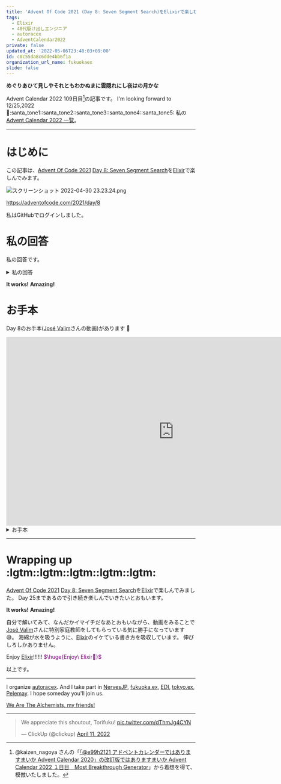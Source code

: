 ```yaml
---
title: 'Advent Of Code 2021 (Day 8: Seven Segment Search)をElixirで楽しむ'
tags:
  - Elixir
  - 40代駆け出しエンジニア
  - autoracex
  - AdventCalendar2022
private: false
updated_at: '2022-05-06T23:48:03+09:00'
id: c0c55da8c6dde4bb6f1a
organization_url_name: fukuokaex
slide: false
---
```


**めぐりあひて見しやそれともわかぬまに雲隠れにし夜はの月かな**

Advent Calendar 2022 109日目[^1]の記事です。
I'm looking forward to 12/25,2022 :santa::santa_tone1::santa_tone2::santa_tone3::santa_tone4::santa_tone5:
私の[Advent Calendar 2022 一覧](https://docs.google.com/spreadsheets/d/1HQvFjagQLRPjOYAjDVzWp9S4b8dKixxvvaz_TtbZWto/edit#gid=1723448955)。

[^1]: @kaizen_nagoya さんの「[「@e99h2121 アドベントカレンダーではありますまいか Advent Calendar 2020」の改訂版ではありますまいか Advent Calendar 2022 １日目　Most Breakthrough Generator](https://qiita.com/kaizen_nagoya/items/49ebebee3a0377f3b59b)」から着想を得て、模倣いたしました。 

---



# はじめに

この記事は、[Advent Of Code 2021](https://adventofcode.com/2021) [Day 8: Seven Segment Search](https://adventofcode.com/2021/day/8)を[Elixir](https://elixir-lang.org/)で楽しんでみます。


![スクリーンショット 2022-04-30 23.23.24.png](https://qiita-image-store.s3.ap-northeast-1.amazonaws.com/0/131808/a60b49b6-0589-66aa-8ad2-dc00d29e11cd.png)




https://adventofcode.com/2021/day/8


私はGitHubでログインしました。

# 私の回答

私の回答です。


<details><summary>私の回答</summary>

```elixir
input = """
be cfbegad cbdgef fgaecd cgeb fdcge agebfd fecdb fabcd edb | fdgacbe cefdb cefbgd gcbe
edbfga begcd cbg gc gcadebf fbgde acbgfd abcde gfcbed gfec | fcgedb cgb dgebacf gc
fgaebd cg bdaec gdafb agbcfd gdcbef bgcad gfac gcb cdgabef | cg cg fdcagb cbg
fbegcd cbd adcefb dageb afcb bc aefdc ecdab fgdeca fcdbega | efabcd cedba gadfec cb
aecbfdg fbg gf bafeg dbefa fcge gcbea fcaegb dgceab fcbdga | gecf egdcabf bgf bfgea
fgeab ca afcebg bdacfeg cfaedg gcfdb baec bfadeg bafgc acf | gebdcfa ecba ca fadegcb
dbcfg fgd bdegcaf fgec aegbdf ecdfab fbedc dacgb gdcebf gf | cefg dcbef fcge gbcadfe
bdfegc cbegaf gecbf dfcage bdacg ed bedf ced adcbefg gebcd | ed bcgafe cdgba cbgef
egadfb cdbfeg cegd fecab cgb gbdefca cg fgcdab egfdb bfceg | gbdfcae bgc cg cgb
gcafb gcf dcaebfg ecagb gf abcdeg gaef cafbge fdbac fegbdc | fgae cfgab fg bagce
"""
```

## Part 1

```elixir
input
|> String.split("\n", trim: true)
|> Enum.reduce([], fn s, acc ->
  [_left, right] = s
  |> String.split("|")
  |> Enum.map(& String.split(&1, " ", trim: true) |> Enum.map(fn s -> String.length(s) end))

  [right | acc]
end)
|> List.flatten
|> Enum.filter(& &1 == 2 or &1 == 4 or &1 == 3 or &1 == 7)
|> Enum.count
```

## Part 2

```elixir
defmodule Recursion do
  def recur(row) do
    recur(row, %{})
  end
  
  defp recur({[], right}, map) do
    IO.inspect map
    reversed_map = map
      |> Enum.to_list()
      |> Enum.map(fn {k, v} -> {v, k} end)
      |> Map.new()
    
    [a, b, c, d] = right |> Enum.map(& reversed_map[&1])
    1000 * a + 100 * b + 10 * c + d
  end
  
  defp recur({[head | tail], right}, map) do
    do_recur({tail, right}, head, Enum.count(head), map)
  end
  
  defp do_recur({tail, right}, head, 2, map) do
    recur({tail, right}, Map.merge(map, %{1 => head}))
  end
  
  defp do_recur({tail, right}, head, 4, map) do
    recur({tail, right}, Map.merge(map, %{4 => head}))
  end
  
  defp do_recur({tail, right}, head, 3, map) do
    recur({tail, right}, Map.merge(map, %{7 => head}))
  end
  
  defp do_recur({tail, right}, head, 7, map) do
    recur({tail, right}, Map.merge(map, %{8 => head}))
  end
  
  defp do_recur({tail, right}, head, 5, map) do
    cond do
      map[1] && MapSet.subset?(map[1], head) -> recur({tail, right}, Map.merge(map, %{3 => head}))
      map[3] && map[9] && MapSet.subset?(head, map[9]) -> recur({tail, right}, Map.merge(map, %{5 => head}))
      map[3] && map[9] && !MapSet.subset?(head, map[9]) -> recur({tail, right}, Map.merge(map, %{2 => head}))
      true -> recur({tail ++ [head], right}, map)
    end
  end
  
  defp do_recur({tail, right}, head, 6, map) do
    cond do
      map[4] && MapSet.subset?(map[4], head) -> recur({tail, right}, Map.merge(map, %{9 => head}))
      map[9] && map[5] && MapSet.subset?(map[5], head) -> recur({tail, right}, Map.merge(map, %{6 => head}))
      map[9] && map[5] && !MapSet.subset?(map[5], head) -> recur({tail, right}, Map.merge(map, %{0 => head}))
      true -> recur({tail ++ [head], right}, map)
    end
  end
end


input |> String.split("\n", trim: true) |> Enum.reduce([], fn s, acc ->
  [left, right] = s
  |> String.split("|")
  |> Enum.map(& String.split(&1, " ", trim: true) |> Enum.map(fn s -> String.codepoints(s) |> MapSet.new() end))

  [{left, right} | acc]
end)
|> Enum.map(&Recursion.recur/1)
|> Enum.sum
```


</details>

**It works!**
**Amazing!**



# お手本

Day 8のお手本([José Valim](https://twitter.com/josevalim)さんの動画)があります :rocket:

<iframe width="891" height="501" src="https://www.youtube.com/embed/GWmGp5V11mk?list=PLNP8vc86_-SOV1ZEvX_q9BLYWL586zWnF" title="YouTube video player" frameborder="0" allow="accelerometer; autoplay; clipboard-write; encrypted-media; gyroscope; picture-in-picture" allowfullscreen></iframe>

<details><summary>お手本</summary>

```elixir
input = """
be cfbegad cbdgef fgaecd cgeb fdcge agebfd fecdb fabcd edb | fdgacbe cefdb cefbgd gcbe
edbfga begcd cbg gc gcadebf fbgde acbgfd abcde gfcbed gfec | fcgedb cgb dgebacf gc
fgaebd cg bdaec gdafb agbcfd gdcbef bgcad gfac gcb cdgabef | cg cg fdcagb cbg
fbegcd cbd adcefb dageb afcb bc aefdc ecdab fgdeca fcdbega | efabcd cedba gadfec cb
aecbfdg fbg gf bafeg dbefa fcge gcbea fcaegb dgceab fcbdga | gecf egdcabf bgf bfgea
fgeab ca afcebg bdacfeg cfaedg gcfdb baec bfadeg bafgc acf | gebdcfa ecba ca fadegcb
dbcfg fgd bdegcaf fgec aegbdf ecdfab fbedc dacgb gdcebf gf | cefg dcbef fcge gbcadfe
bdfegc cbegaf gecbf dfcage bdacg ed bedf ced adcbefg gebcd | ed bcgafe cdgba cbgef
egadfb cdbfeg cegd fecab cgb gbdefca cg fgcdab egfdb bfceg | gbdfcae bgc cg cgb
gcafb gcf dcaebfg ecagb gf abcdeg gaef cafbge fdbac fegbdc | fgae cfgab fg bagce
"""
```

# Part 1

```elixir
parsed =
  input
  |> String.split([" |\n", " | ", "\n"], trim: true) 
  |> Enum.chunk_every(2) 
  |> Enum.map(fn [input, output] -> 
    {String.split(input), String.split(output)}
  end)

parsed
|> Enum.map(fn {_input, output} -> 
  Enum.count(output, &byte_size(&1) in [2, 7, 3, 4])
end)
|> Enum.sum()
```

## Part 2

```elixir
parsed =
  input
  |> String.split([" |\n", " | ", "\n"], trim: true) 
  |> Enum.chunk_every(2) 
  |> Enum.map(fn [input, output] -> 
    {input |> String.split() |> Enum.group_by(&byte_size/1, &String.to_charlist/1),
     output |> String.split() |> Enum.map(&String.to_charlist/1)}
  end)

Enum.map(parsed, fn {input, output} ->
  %{
    2 => [one],
    3 => [seven],
    4 => [four],
    5 => two_three_five,
    6 => zero_six_nine,
    7 => [eight]
  } = input

  [nine] = Enum.filter(zero_six_nine, &match?([], four -- &1))
  [zero] = Enum.filter(zero_six_nine, &match?([], seven -- &1)) -- [nine]
  [six] = Enum.filter(zero_six_nine, &match?([_], seven -- &1))

  [three] = Enum.filter(two_three_five, &match?([], seven -- &1))
  [five] = Enum.filter(two_three_five, &match?([_], six -- &1))
  [two] = two_three_five -- [three, five]

  numbers = %{
    Enum.sort(zero) => 0,
    Enum.sort(one) => 1,
    Enum.sort(two) => 2,
    Enum.sort(three) => 3,
    Enum.sort(four) => 4,
    Enum.sort(five) => 5,
    Enum.sort(six) => 6,
    Enum.sort(seven) => 7,
    Enum.sort(eight) => 8,
    Enum.sort(nine) => 9,
  }

  [d1, d2, d3, d4] = output

  numbers[Enum.sort(d1)] * 1000 + numbers[Enum.sort(d2)] * 100 +
    numbers[Enum.sort(d3)] * 10 + numbers[Enum.sort(d4)]
end)
|> Enum.sum()
```

**美しい！　短い！**

</details>

---

# Wrapping up :lgtm::lgtm::lgtm::lgtm::lgtm:

[Advent Of Code 2021](https://adventofcode.com/2021) [Day 8: Seven Segment Search](https://adventofcode.com/2021/day/8)を[Elixir](https://elixir-lang.org/)で楽しんでみました。
Day 25まであるので引き続き楽しんでいきたいとおもいます。

**It works!**
**Amazing!**

自分で解いてみて、なんだかイマイチだなあとおもいながら、動画をみることで[José Valim](https://twitter.com/josevalim)さんに特別家庭教師をしてもらっている気に勝手になっています :sweat_smile:。
海綿が水を吸うように、[Elixir](https://elixir-lang.org/)のイケている書き方を吸収しています。
伸びしろしかありません。

Enjoy [Elixir](https://elixir-lang.org/):bangbang::bangbang::bangbang:
<font color="purple">$\huge{Enjoy\ Elixir🚀}$</font>



以上です。





---



I organize [autoracex](https://autoracex.connpass.com/).
And I take part in [NervesJP](https://nerves-jp.connpass.com/), [fukuoka.ex](https://fukuokaex.connpass.com/), [EDI](https://fukuokaex.connpass.com/), [tokyo.ex](https://beam-lang.connpass.com/), [Pelemay](https://pelemay.connpass.com/).
I hope someday you'll join us.

[We Are The Alchemists, my friends!](https://www.youtube.com/watch?v=04854XqcfCY)

---

<blockquote class="twitter-tweet"><p lang="en" dir="ltr">We appreciate this shoutout, Torifuku! <a href="https://t.co/dThmJg4CYN">pic.twitter.com/dThmJg4CYN</a></p>&mdash; ClickUp (@clickup) <a href="https://twitter.com/clickup/status/1513541411634913284?ref_src=twsrc%5Etfw">April 11, 2022</a></blockquote> <script async src="https://platform.twitter.com/widgets.js" charset="utf-8"></script> 
